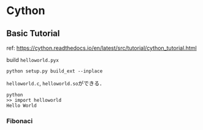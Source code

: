 # Cython
## Basic Tutorial
ref: https://cython.readthedocs.io/en/latest/src/tutorial/cython_tutorial.html

build `helloworld.pyx`
```
python setup.py build_ext --inplace
```
`helloworld.c`, `helloworld.so`ができる．

```
python
>> import helloworld
Hello World
```

### Fibonaci
